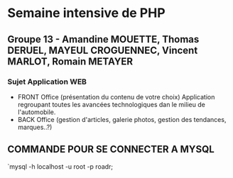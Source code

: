 # Semaine intensive de PHP
## Groupe 13 - Amandine MOUETTE, Thomas DERUEL, MAYEUL CROGUENNEC, Vincent MARLOT, Romain METAYER
### Sujet Application WEB
* FRONT Office (présentation du contenu de votre choix)
 Application regroupant toutes les avancées technologiques dan le milieu de l'automobile.
* BACK Office (gestion d'articles, galerie photos, gestion des tendances, marques..?)

## COMMANDE POUR SE CONNECTER A MYSQL
`mysql -h localhost -u root -p roadr;
